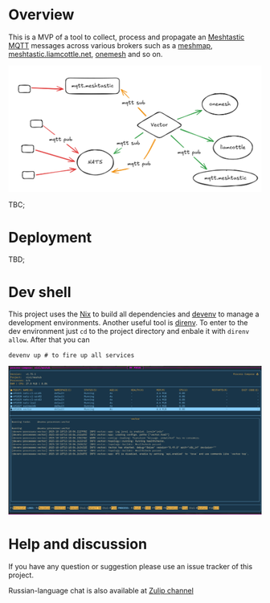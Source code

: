 # Overview

This is a MVP of a tool to collect, process and propagate an [Meshtastic](https://meshtastic.org/) [MQTT](https://mqtt.org/) messages across various brokers such as a [meshmap](https://meshmap.net/), [meshtastic.liamcottle.net](https://meshtastic.liamcottle.net/), [onemesh](https://map.onemesh.ru/) and so on.

![traffic flow](/docs/traffic_flow_overview.png)

TBC;

# Deployment

TBD;

# Dev shell

This project uses the [Nix](https://nixos.org/guides/how-nix-works/) to build all dependencies and [devenv](https://devenv.sh/) to manage a development environments.
Another useful tool is [direnv](https://direnv.net/). To enter to the dev environment just `cd` to the project directory and enbale it with `direnv allow`. After that you can

```shell
devenv up # to fire up all services
```
![devenv processes image](/docs/devenv_processes.png)

# Help and discussion

If you have any question or suggestion please use an issue tracker of this project.

Russian-language chat is also available at [Zulip channel](https://sarmesh.zulipchat.com/#narrow/channel/537804-meshub)
